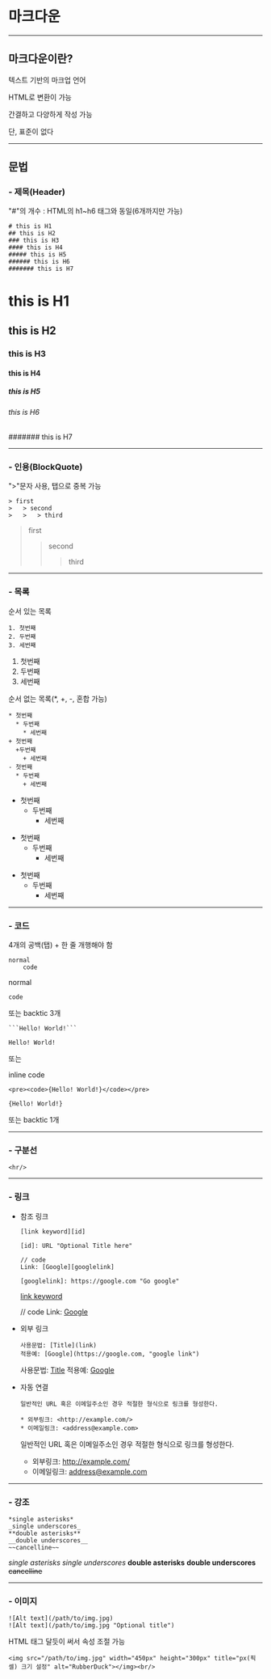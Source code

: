 # 마크다운

<hr/>

## 마크다운이란?

텍스트 기반의 마크업 언어

HTML로 변환이 가능

간결하고 다양하게 작성 가능

단, 표준이 없다

<hr/>

## 문법

### - 제목(Header)

"#"의 개수 : HTML의 h1~h6 태그와 동일(6개까지만 가능)

    # this is H1
    ## this is H2
    ### this is H3
    #### this is H4
    ##### this is H5
    ###### this is H6
    ####### this is H7

# this is H1

## this is H2

### this is H3

#### this is H4

##### this is H5

###### this is H6

####### this is H7

<hr />

### - 인용(BlockQuote)

">"문자 사용, 탭으로 중복 가능

    > first
    >   > second
    >   >   > third

> first
>
> > second
> >
> > > third

<hr/>

### - 목록

순서 있는 목록

    1. 첫번째
    2. 두번째
    3. 세번째

1. 첫번째
2. 두번째
3. 세번째

순서 없는 목록(\*, +, -, 혼합 가능)

    * 첫번째
      * 두번째
        * 세번째
    + 첫번째
      +두번째
        + 세번째
    - 첫번째
      * 두번째
        + 세번째

- 첫번째
  - 두번째
    - 세번째

* 첫번째
  - 두번째
    - 세번째

- 첫번째
  - 두번째
    - 세번째

<hr/>

### - 코드

4개의 공백(탭) + 한 줄 개행해야 함

    normal
        code

normal

    code


또는 backtic 3개

    ```Hello! World!```

```
Hello! World!
```

또는

inline code

    <pre><code>{Hello! World!}</code></pre>

<pre><code>{Hello! World!}</code></pre>

또는 
backtic 1개 


<hr/>

### - 구분선

    <hr/>

<hr/>

### - 링크

- 참조 링크

      [link keyword][id]

      [id]: URL "Optional Title here"

      // code
      Link: [Google][googlelink]

      [googlelink]: https://google.com "Go google"

  [link keyword][id]

  [id]: URL "Optional Title here"

  // code
  Link: [Google][googlelink]

  [googlelink]: https://google.com "Go google"

- 외부 링크

      사용문법: [Title](link)
      적용예: [Google](https://google.com, "google link")

  사용문법: [Title](link)
  적용예: [Google](https://google.com, "google link")

- 자동 연결

      일반적인 URL 혹은 이메일주소인 경우 적절한 형식으로 링크를 형성한다.

      * 외부링크: <http://example.com/>
      * 이메일링크: <address@example.com>

  일반적인 URL 혹은 이메일주소인 경우 적절한 형식으로 링크를 형성한다.

  - 외부링크: <http://example.com/>
  - 이메일링크: <address@example.com>

<hr/>

### - 강조

    *single asterisks*
    _single underscores_
    **double asterisks**
    __double underscores__
    ~~cancelline~~

_single asterisks_
_single underscores_
**double asterisks**
**double underscores**
~~cancelline~~

<hr/>

### - 이미지

    ![Alt text](/path/to/img.jpg)
    ![Alt text](/path/to/img.jpg "Optional title")

HTML 태그 달듯이 써서 속성 조절 가능

    <img src="/path/to/img.jpg" width="450px" height="300px" title="px(픽셀) 크기 설정" alt="RubberDuck"></img><br/>
